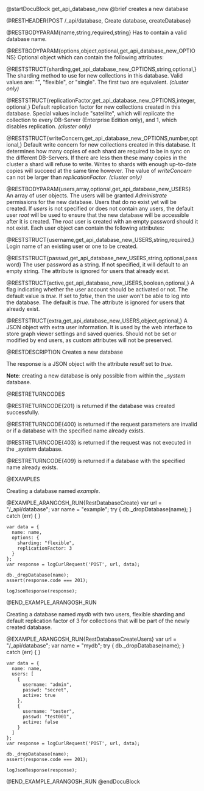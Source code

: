 
@startDocuBlock get_api_database_new
@brief creates a new database

@RESTHEADER{POST /_api/database, Create database, createDatabase}

@RESTBODYPARAM{name,string,required,string}
Has to contain a valid database name.

@RESTBODYPARAM{options,object,optional,get_api_database_new_OPTIONS}
Optional object which can contain the following attributes:

@RESTSTRUCT{sharding,get_api_database_new_OPTIONS,string,optional,}
The sharding method to use for new collections in this database. Valid values
are: "", "flexible", or "single". The first two are equivalent. _(cluster only)_

@RESTSTRUCT{replicationFactor,get_api_database_new_OPTIONS,integer,optional,}
Default replication factor for new collections created in this database.
Special values include "satellite", which will replicate the collection to
every DB-Server (Enterprise Edition only), and 1, which disables replication.
_(cluster only)_

@RESTSTRUCT{writeConcern,get_api_database_new_OPTIONS,number,optional,}
Default write concern for new collections created in this database.
It determines how many copies of each shard are required to be
in sync on the different DB-Servers. If there are less then these many copies
in the cluster a shard will refuse to write. Writes to shards with enough
up-to-date copies will succeed at the same time however. The value of
*writeConcern* can not be larger than *replicationFactor*. _(cluster only)_

@RESTBODYPARAM{users,array,optional,get_api_database_new_USERS}
An array of user objects. The users will be granted *Administrate* permissions
for the new database. Users that do no exist yet will be created.
If *users* is not specified or does not contain any users, the default user
*root* will be used to ensure that the new database will be accessible after it
is created. The *root* user is created with an empty password should it not
exist. Each user object can contain the following attributes:

@RESTSTRUCT{username,get_api_database_new_USERS,string,required,}
Login name of an existing user or one to be created.

@RESTSTRUCT{passwd,get_api_database_new_USERS,string,optional,password}
The user password as a string. If not specified, it will default to an empty
string. The attribute is ignored for users that already exist.

@RESTSTRUCT{active,get_api_database_new_USERS,boolean,optional,}
A flag indicating whether the user account should be activated or not.
The default value is *true*. If set to *false*, then the user won't be able to
log into the database. The default is *true*. The attribute is ignored for users
that already exist.

@RESTSTRUCT{extra,get_api_database_new_USERS,object,optional,}
A JSON object with extra user information. It is used by the web interface
to store graph viewer settings and saved queries. Should not be set or
modified by end users, as custom attributes will not be preserved.

@RESTDESCRIPTION
Creates a new database

The response is a JSON object with the attribute *result* set to *true*.

**Note**: creating a new database is only possible from within the *_system* database.

@RESTRETURNCODES

@RESTRETURNCODE{201}
is returned if the database was created successfully.

@RESTRETURNCODE{400}
is returned if the request parameters are invalid or if a database with the
specified name already exists.

@RESTRETURNCODE{403}
is returned if the request was not executed in the *_system* database.

@RESTRETURNCODE{409}
is returned if a database with the specified name already exists.

@EXAMPLES

Creating a database named *example*.

@EXAMPLE_ARANGOSH_RUN{RestDatabaseCreate}
    var url = "/_api/database";
    var name = "example";
    try {
      db._dropDatabase(name);
    }
    catch (err) {
    }

    var data = {
      name: name,
      options: {
        sharding: "flexible",
        replicationFactor: 3
      }
    };
    var response = logCurlRequest('POST', url, data);

    db._dropDatabase(name);
    assert(response.code === 201);

    logJsonResponse(response);
@END_EXAMPLE_ARANGOSH_RUN

Creating a database named *mydb* with two users, flexible sharding and
default replication factor of 3 for collections that will be part of
the newly created database.

@EXAMPLE_ARANGOSH_RUN{RestDatabaseCreateUsers}
    var url = "/_api/database";
    var name = "mydb";
    try {
      db._dropDatabase(name);
    }
    catch (err) {
    }

    var data = {
      name: name,
      users: [
        {
          username: "admin",
          passwd: "secret",
          active: true
        },
        {
          username: "tester",
          passwd: "test001",
          active: false
        }
      ]
    };
    var response = logCurlRequest('POST', url, data);

    db._dropDatabase(name);
    assert(response.code === 201);

    logJsonResponse(response);
@END_EXAMPLE_ARANGOSH_RUN
@endDocuBlock
